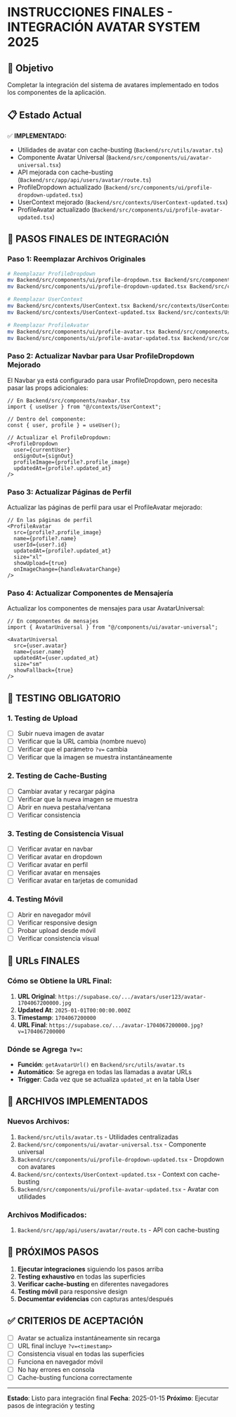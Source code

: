 # INSTRUCCIONES FINALES - INTEGRACIÓN AVATAR SYSTEM 2025

## 🎯 Objetivo
Completar la integración del sistema de avatares implementado en todos los componentes de la aplicación.

## 📋 Estado Actual
✅ **IMPLEMENTADO:**
- Utilidades de avatar con cache-busting (`Backend/src/utils/avatar.ts`)
- Componente Avatar Universal (`Backend/src/components/ui/avatar-universal.tsx`)
- API mejorada con cache-busting (`Backend/src/app/api/users/avatar/route.ts`)
- ProfileDropdown actualizado (`Backend/src/components/ui/profile-dropdown-updated.tsx`)
- UserContext mejorado (`Backend/src/contexts/UserContext-updated.tsx`)
- ProfileAvatar actualizado (`Backend/src/components/ui/profile-avatar-updated.tsx`)

## 🔄 PASOS FINALES DE INTEGRACIÓN

### Paso 1: Reemplazar Archivos Originales
```bash
# Reemplazar ProfileDropdown
mv Backend/src/components/ui/profile-dropdown.tsx Backend/src/components/ui/profile-dropdown-backup.tsx
mv Backend/src/components/ui/profile-dropdown-updated.tsx Backend/src/components/ui/profile-dropdown.tsx

# Reemplazar UserContext
mv Backend/src/contexts/UserContext.tsx Backend/src/contexts/UserContext-backup.tsx
mv Backend/src/contexts/UserContext-updated.tsx Backend/src/contexts/UserContext.tsx

# Reemplazar ProfileAvatar
mv Backend/src/components/ui/profile-avatar.tsx Backend/src/components/ui/profile-avatar-backup.tsx
mv Backend/src/components/ui/profile-avatar-updated.tsx Backend/src/components/ui/profile-avatar.tsx
```

### Paso 2: Actualizar Navbar para Usar ProfileDropdown Mejorado
El Navbar ya está configurado para usar ProfileDropdown, pero necesita pasar las props adicionales:

```tsx
// En Backend/src/components/navbar.tsx
import { useUser } from "@/contexts/UserContext";

// Dentro del componente:
const { user, profile } = useUser();

// Actualizar el ProfileDropdown:
<ProfileDropdown 
  user={currentUser} 
  onSignOut={signOut}
  profileImage={profile?.profile_image}
  updatedAt={profile?.updated_at}
/>
```

### Paso 3: Actualizar Páginas de Perfil
Actualizar las páginas de perfil para usar el ProfileAvatar mejorado:

```tsx
// En las páginas de perfil
<ProfileAvatar
  src={profile?.profile_image}
  name={profile?.name}
  userId={user?.id}
  updatedAt={profile?.updated_at}
  size="xl"
  showUpload={true}
  onImageChange={handleAvatarChange}
/>
```

### Paso 4: Actualizar Componentes de Mensajería
Actualizar los componentes de mensajes para usar AvatarUniversal:

```tsx
// En componentes de mensajes
import { AvatarUniversal } from "@/components/ui/avatar-universal";

<AvatarUniversal
  src={user.avatar}
  name={user.name}
  updatedAt={user.updated_at}
  size="sm"
  showFallback={true}
/>
```

## 🧪 TESTING OBLIGATORIO

### 1. Testing de Upload
- [ ] Subir nueva imagen de avatar
- [ ] Verificar que la URL cambia (nombre nuevo)
- [ ] Verificar que el parámetro `?v=` cambia
- [ ] Verificar que la imagen se muestra instantáneamente

### 2. Testing de Cache-Busting
- [ ] Cambiar avatar y recargar página
- [ ] Verificar que la nueva imagen se muestra
- [ ] Abrir en nueva pestaña/ventana
- [ ] Verificar consistencia

### 3. Testing de Consistencia Visual
- [ ] Verificar avatar en navbar
- [ ] Verificar avatar en dropdown
- [ ] Verificar avatar en perfil
- [ ] Verificar avatar en mensajes
- [ ] Verificar avatar en tarjetas de comunidad

### 4. Testing Móvil
- [ ] Abrir en navegador móvil
- [ ] Verificar responsive design
- [ ] Probar upload desde móvil
- [ ] Verificar consistencia visual

## 🔧 URLs FINALES

### Cómo se Obtiene la URL Final:
1. **URL Original**: `https://supabase.co/.../avatars/user123/avatar-1704067200000.jpg`
2. **Updated At**: `2025-01-01T00:00:00.000Z`
3. **Timestamp**: `1704067200000`
4. **URL Final**: `https://supabase.co/.../avatar-1704067200000.jpg?v=1704067200000`

### Dónde se Agrega `?v=`:
- **Función**: `getAvatarUrl()` en `Backend/src/utils/avatar.ts`
- **Automático**: Se agrega en todas las llamadas a avatar URLs
- **Trigger**: Cada vez que se actualiza `updated_at` en la tabla User

## 📁 ARCHIVOS IMPLEMENTADOS

### Nuevos Archivos:
1. `Backend/src/utils/avatar.ts` - Utilidades centralizadas
2. `Backend/src/components/ui/avatar-universal.tsx` - Componente universal
3. `Backend/src/components/ui/profile-dropdown-updated.tsx` - Dropdown con avatares
4. `Backend/src/contexts/UserContext-updated.tsx` - Context con cache-busting
5. `Backend/src/components/ui/profile-avatar-updated.tsx` - Avatar con utilidades

### Archivos Modificados:
1. `Backend/src/app/api/users/avatar/route.ts` - API con cache-busting

## 🚀 PRÓXIMOS PASOS

1. **Ejecutar integraciones** siguiendo los pasos arriba
2. **Testing exhaustivo** en todas las superficies
3. **Verificar cache-busting** en diferentes navegadores
4. **Testing móvil** para responsive design
5. **Documentar evidencias** con capturas antes/después

## ✅ CRITERIOS DE ACEPTACIÓN

- [ ] Avatar se actualiza instantáneamente sin recarga
- [ ] URL final incluye `?v=<timestamp>`
- [ ] Consistencia visual en todas las superficies
- [ ] Funciona en navegador móvil
- [ ] No hay errores en consola
- [ ] Cache-busting funciona correctamente

---

**Estado**: Listo para integración final
**Fecha**: 2025-01-15
**Próximo**: Ejecutar pasos de integración y testing
